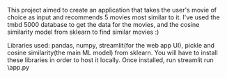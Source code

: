 This project aimed to create an application that takes the user's movie of choice as input and recommends 5 movies most similar to it. 
I've used the tmbd 5000 database to get the data for the movies, and the cosine similarity model from sklearn to find similar movies :)

Libraries used: pandas, numpy, streamlit(for the web app UI), pickle and cosine similarity(the main ML model) from sklearn. You will have to install these libraries in order to host it locally. Once installed, run    streamlit run <location>\app.py
